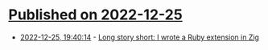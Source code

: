 # [Published on 2022-12-25](index.md)

* [2022-12-25, 19:40:14](https://lobste.rs/s/ouxi1c/long_story_short_i_wrote_ruby_extension) - [Long story short: I wrote a Ruby extension in Zig](https://katafrakt.me/2022/12/25/ruby-extension-zig/)
